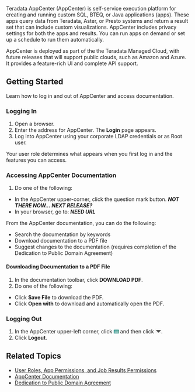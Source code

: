 Teradata AppCenter (AppCenter) is self-service execution platform for creating and running custom SQL, BTEQ, or Java applications (apps). These apps query data from Teradata, Aster, or Presto systems and return a result set that can include custom visualizations. AppCenter includes privacy settings for both the apps and results. You can run apps on demand or set up a schedule to run them automatically. 

AppCenter is deployed as part of the the Teradata Managed Cloud, with future releases that will support public clouds, such as Amazon and Azure. It provides a feature-rich UI and complete API support.

## Getting Started

Learn how to log in and out of AppCenter and access documentation.

### Logging In

1. Open a browser.
2. Enter the address for AppCenter. The **Login** page appears.
3. Log into AppCenter using your corporate LDAP credentials or as Root user. 

Your user role determines what appears when you first log in and the features you can access.

### Accessing AppCenter Documentation

1. Do one of the following:
 * In the AppCenter upper-corner, click the question mark button. **_NOT THERE NOW... NEXT RELEASE?_**
 * In your browser, go to: **_NEED URL_**

From the AppCenter documentation, you can do the following:
* Search the documentation by keywords
* Download documentation to a PDF file
* Suggest changes to the documentation (requires completion of the Dedication to Public Domain Agreement)
 
#### Downloading Documentation to a PDF File

1. In the documentation toolbar, click **DOWNLOAD PDF**. 
2. Do one of the following: 
 * Click **Save File** to download the PDF.
 * Click **Open with** to download and automatically open the PDF.

### Logging Out

1. In the AppCenter upper-left corner, click ![menu button](menu-button.png) and then click ![logout](/user-guide/images/logout.png).
2. Click **Logout**.

## Related Topics
* [User Roles, App Permissions, and Job Results Permissions](/user-guide/app-permission-user-role.md)
* [AppCenter Documentation](../documentation/README.MD)
* [Dedication to Public Domain Agreement](CONTRIBUTING-DOCUMENTATION.md)
